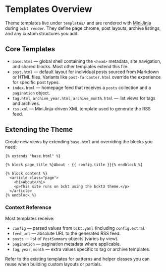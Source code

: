 # Templates Overview

Theme templates live under `templates/` and are rendered with
[MiniJinja](https://github.com/mitsuhiko/minijinja) during `bckt render`.
They define page chrome, post layouts, archive listings, and any custom
structures you add.

## Core Templates
- `base.html` — global shell containing the `<head>` metadata, site navigation,
  and shared blocks. Most other templates extend this file.
- `post.html` — default layout for individual posts sourced from Markdown or
  HTML files. Variants like `post-farcaster.html` override the experience for
  specific post types.
- `index.html` — homepage feed that receives a `posts` collection and a
  `pagination` object.
- `tag.html`, `archive_year.html`, `archive_month.html` — list views for tags
  and archives.
- `rss.xml` — MiniJinja-driven XML template used to generate the RSS feed.

## Extending the Theme
Create new views by extending `base.html` and overriding the blocks you need:

```jinja
{% extends "base.html" %}

{% block page_title %}About · {{ config.title }}{% endblock %}

{% block content %}
  <article class="page">
    <h1>About</h1>
    <p>This site runs on bckt using the bckt3 theme.</p>
  </article>
{% endblock %}
```

### Context Reference
Most templates receive:

- `config` — parsed values from `bckt.yaml` (including `config.extra`).
- `feed_url` — absolute URL to the generated RSS feed.
- `posts` — list of `PostSummary` objects (varies by view).
- `pagination` — pagination metadata where applicable.
- `tag`, `year`, `month` — extra values specific to tag or archive templates.

Refer to the existing templates for patterns and helper classes you can reuse
when building custom layouts or partials.
